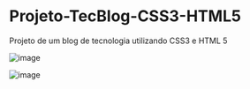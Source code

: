 # Projeto-TecBlog-CSS3-HTML5
Projeto de um blog de tecnologia utilizando CSS3 e HTML 5

![image](https://user-images.githubusercontent.com/73591130/143447939-53ff5ee6-0d03-45e1-8cb6-14976169c9a2.png)

![image](https://user-images.githubusercontent.com/73591130/143447992-dee9c022-2ba4-4043-969c-74bd8a52dbc0.png)
